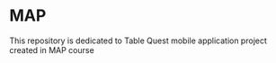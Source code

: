 # MAP
This repository is dedicated to Table Quest mobile application project created in MAP course 
